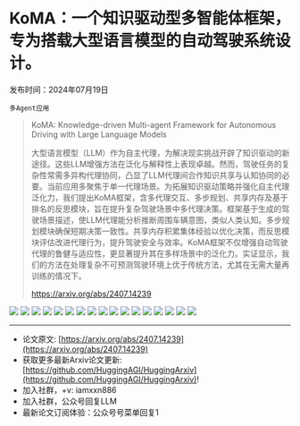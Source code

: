 # KoMA：一个知识驱动型多智能体框架，专为搭载大型语言模型的自动驾驶系统设计。
发布时间：2024年07月19日

`多Agent应用`
> KoMA: Knowledge-driven Multi-agent Framework for Autonomous Driving with Large Language Models
>
> 大型语言模型（LLM）作为自主代理，为解决现实挑战开辟了知识驱动的新途径。这些LLM增强方法在泛化与解释性上表现卓越。然而，驾驶任务的复杂性常需多异构代理协同，凸显了LLM代理间合作知识共享与认知协同的必要。当前应用多聚焦于单一代理场景。为拓展知识驱动策略并强化自主代理泛化力，我们提出KoMA框架，含多代理交互、多步规划、共享内存及基于排名的反思模块，旨在提升复杂驾驶场景中多代理决策。框架基于生成的驾驶场景描述，使LLM代理能分析推断周围车辆意图，类似人类认知。多步规划模块确保短期决策一致性。共享内存积累集体经验以优化决策，而反思模块评估改进代理行为，提升驾驶安全与效率。KoMA框架不仅增强自动驾驶代理的鲁健与适应性，更显著提升其在多样场景中的泛化力。实证显示，我们的方法在处理复杂不可预测驾驶环境上优于传统方法，尤其在无需大量再训练的情况下。
>
> https://arxiv.org/abs/2407.14239

![](https://raw.githubusercontent.com/HuggingAGI/HuggingArxiv/main/paper_images/2407.14239/x1.png)
![](https://raw.githubusercontent.com/HuggingAGI/HuggingArxiv/main/paper_images/2407.14239/x2.png)
![](https://raw.githubusercontent.com/HuggingAGI/HuggingArxiv/main/paper_images/2407.14239/x3.png)
![](https://raw.githubusercontent.com/HuggingAGI/HuggingArxiv/main/paper_images/2407.14239/x4.png)
![](https://raw.githubusercontent.com/HuggingAGI/HuggingArxiv/main/paper_images/2407.14239/x5.png)
![](https://raw.githubusercontent.com/HuggingAGI/HuggingArxiv/main/paper_images/2407.14239/Iniitial_scenario.png)
![](https://raw.githubusercontent.com/HuggingAGI/HuggingArxiv/main/paper_images/2407.14239/A_failure_scenario_where_a_collision_occurs_on_a_ramp_merge.png)
![](https://raw.githubusercontent.com/HuggingAGI/HuggingArxiv/main/paper_images/2407.14239/A_failure_scenario_in_which_the_ramp_merge_is_not_completed_in_time.png)
![](https://raw.githubusercontent.com/HuggingAGI/HuggingArxiv/main/paper_images/2407.14239/A_successful_scenario_for_safely_completing_ramp_merges.png)
![](https://raw.githubusercontent.com/HuggingAGI/HuggingArxiv/main/paper_images/2407.14239/MARL_new_v2.png)
![](https://raw.githubusercontent.com/HuggingAGI/HuggingArxiv/main/paper_images/2407.14239/no_shared.png)
![](https://raw.githubusercontent.com/HuggingAGI/HuggingArxiv/main/paper_images/2407.14239/train2_v3.png)
![](https://raw.githubusercontent.com/HuggingAGI/HuggingArxiv/main/paper_images/2407.14239/train3_v3.png)
![](https://raw.githubusercontent.com/HuggingAGI/HuggingArxiv/main/paper_images/2407.14239/roundabout_stage1.png)
![](https://raw.githubusercontent.com/HuggingAGI/HuggingArxiv/main/paper_images/2407.14239/roundabout_stage2.png)
![](https://raw.githubusercontent.com/HuggingAGI/HuggingArxiv/main/paper_images/2407.14239/roundabout_stage3.png)
![](https://raw.githubusercontent.com/HuggingAGI/HuggingArxiv/main/paper_images/2407.14239/roundabout_v2.png)

<hr />

- 论文原文: [https://arxiv.org/abs/2407.14239](https://arxiv.org/abs/2407.14239)
- 获取更多最新Arxiv论文更新: [https://github.com/HuggingAGI/HuggingArxiv](https://github.com/HuggingAGI/HuggingArxiv)!
- 加入社群，+v: iamxxn886
- 加入社群，公众号回复LLM
- 最新论文订阅体验：公众号号菜单回复1